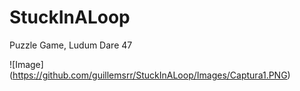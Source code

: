 # StuckInALoop
Puzzle Game, Ludum Dare 47

![Image] (https://github.com/guillemsrr/StuckInALoop/Images/Captura1.PNG)
